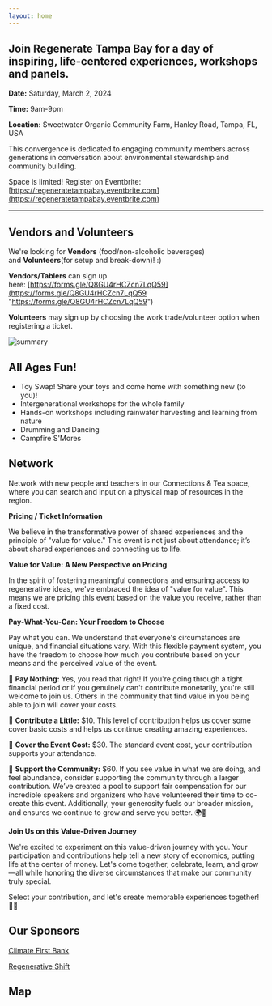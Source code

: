 ```yaml
---
layout: home
---
```


## Join Regenerate Tampa Bay for a day of inspiring, life-centered experiences, workshops and panels.

**Date:** Saturday, March 2, 2024

**Time:** 9am-9pm

**Location:** Sweetwater Organic Community Farm, Hanley Road, Tampa, FL, USA


This convergence is dedicated to engaging community members across generations in conversation about environmental stewardship and community building.

Space is limited! Register on Eventbrite: [https://regeneratetampabay.eventbrite.com](https://regeneratetampabay.eventbrite.com)

---
## Vendors and Volunteers

We're looking for **Vendors** (food/non-alcoholic beverages) and **Volunteers**(for setup and break-down)! :)

**Vendors/Tablers** can sign up here: [https://forms.gle/Q8GU4rHCZcn7LqQ59](https://forms.gle/Q8GU4rHCZcn7LqQ59 "https://forms.gle/Q8GU4rHCZcn7LqQ59")

**Volunteers** may sign up by choosing the work trade/volunteer option when registering a ticket.


![summary](/img/Summary.jpg)

## All Ages Fun!

- Toy Swap! Share your toys and come home with something new (to you)!
- Intergenerational workshops for the whole family
- Hands-on workshops including rainwater harvesting and learning from nature
- Drumming and Dancing
- Campfire S'Mores

## Network

Network with new people and teachers in our Connections & Tea space, where you can search and input on a physical map of resources in the region.


**Pricing / Ticket Information**

We believe in the transformative power of shared experiences and the principle of "value for value." This event is not just about attendance; it’s about shared experiences and connecting us to life.

**Value for Value: A New Perspective on Pricing**

In the spirit of fostering meaningful connections and ensuring access to regenerative ideas, we've embraced the idea of "value for value". This means we are pricing this event based on the value you receive, rather than a fixed cost.

**Pay-What-You-Can: Your Freedom to Choose**

Pay what you can. We understand that everyone's circumstances are unique, and financial situations vary. With this flexible payment system, you have the freedom to choose how much you contribute based on your means and the perceived value of the event.

💙 **Pay Nothing:** Yes, you read that right! If you're going through a tight financial period or if you genuinely can't contribute monetarily, you're still welcome to join us. Others in the community that find value in you being able to join will cover your costs.

💚 **Contribute a Little:** $10. This level of contribution helps us cover some cover basic costs and helps us continue creating amazing experiences.

💛 **Cover the Event Cost:** $30. The standard event cost, your contribution supports your attendance.

🧡 **Support the Community:** $60. If you see value in what we are doing, and feel abundance, consider supporting the community through a larger contribution. We’ve created a pool to support fair compensation for our incredible speakers and organizers who have volunteered their time to co-create this event. Additionally, your generosity fuels our broader mission, and ensures we continue to grow and serve you better. 🌍🌿

**Join Us on this Value-Driven Journey**

We're excited to experiment on this value-driven journey with you. Your participation and contributions help tell a new story of economics, putting life at the center of money. Let's come together, celebrate, learn, and grow—all while honoring the diverse circumstances that make our community truly special.

Select your contribution, and let's create memorable experiences together! 🌻✨


## Our Sponsors

[Climate First Bank](https://www.climatefirstbank.com/)

[Regenerative Shift](https://www.regenerativeshift.com/)

## Map